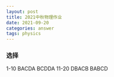 ```yaml
---
layout: post
title: 2021中秋物理作业
date: 2021-09-20
categories: answer
tags: physics
---
```


### 选择
1-10 BACDA BCDDA
11-20 DBACB BABCD
